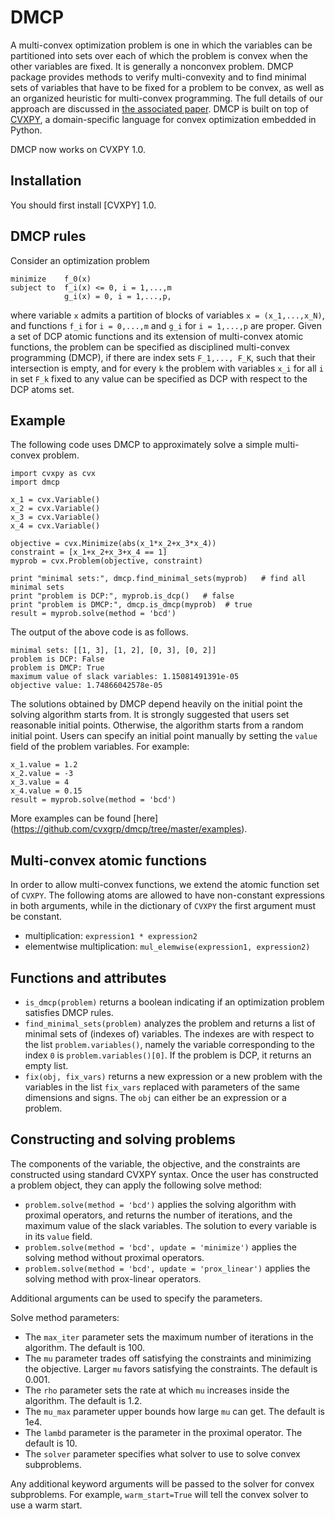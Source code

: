 
DMCP
====
A multi-convex optimization problem is one in which the variables can be partitioned into sets over each of which the problem is convex when the other variables are fixed.
It is generally a nonconvex problem.
DMCP package provides methods to verify multi-convexity and to find minimal sets of variables that have to be fixed for a problem to be convex, as well as an organized heuristic for multi-convex programming.
The full details of our approach are discussed in [the associated paper](http://stanford.edu/~boyd/papers/dmcp.html). DMCP is built on top of [CVXPY](http://www.cvxpy.org/), a domain-specific language for convex optimization embedded in Python.

DMCP now works on CVXPY 1.0.

Installation
------------
You should first install [CVXPY] 1.0.

DMCP rules
----------
Consider an optimization problem
```
minimize    f_0(x) 
subject to  f_i(x) <= 0, i = 1,...,m
            g_i(x) = 0, i = 1,...,p,
```
where variable ``x`` admits a partition of blocks of variables ``x = (x_1,...,x_N)``, and functions ``f_i`` for ``i = 0,...,m`` and ``g_i`` for ``i = 1,...,p`` are proper.
Given a set of DCP atomic functions and its extension of multi-convex atomic functions,
the problem can be specified as disciplined multi-convex programming (DMCP), if there are index sets ``F_1,..., F_K``, such that their intersection is empty, and for every ``k`` the problem with variables ``x_i`` for all ``i`` in set ``F_k`` fixed to any value can be specified as DCP with respect to the DCP atoms set.

Example
-------
The following code uses DMCP to approximately solve a simple multi-convex problem.
```
import cvxpy as cvx
import dmcp

x_1 = cvx.Variable()
x_2 = cvx.Variable()
x_3 = cvx.Variable()
x_4 = cvx.Variable()

objective = cvx.Minimize(abs(x_1*x_2+x_3*x_4))
constraint = [x_1+x_2+x_3+x_4 == 1]
myprob = cvx.Problem(objective, constraint)

print "minimal sets:", dmcp.find_minimal_sets(myprob)   # find all minimal sets
print "problem is DCP:", myprob.is_dcp()   # false
print "problem is DMCP:", dmcp.is_dmcp(myprob)  # true
result = myprob.solve(method = 'bcd')
```
The output of the above code is as follows.
```
minimal sets: [[1, 3], [1, 2], [0, 3], [0, 2]]
problem is DCP: False
problem is DMCP: True
maximum value of slack variables: 1.15081491391e-05
objective value: 1.74866042578e-05
```

The solutions obtained by DMCP depend heavily on the initial point the solving algorithm starts from.
It is strongly suggested that users set reasonable initial points.
Otherwise, the algorithm starts from a random initial point.
Users can specify an initial point manually by setting the ``value`` field of the problem variables.
For example:
```
x_1.value = 1.2
x_2.value = -3
x_3.value = 4
x_4.value = 0.15
result = myprob.solve(method = 'bcd')
```

More examples can be found [here] (https://github.com/cvxgrp/dmcp/tree/master/examples).

Multi-convex atomic functions
-----------------------------
In order to allow multi-convex functions, we extend the atomic function set of ``CVXPY``.
The following atoms are allowed to have non-constant expressions in both arguments, while in the dictionary of ``CVXPY`` the first argument must be constant.
* multiplication: ``expression1 * expression2``
* elementwise multiplication: ``mul_elemwise(expression1, expression2)``

Functions and attributes
----------------
* ``is_dmcp(problem)`` returns a boolean indicating if an optimization problem satisfies DMCP rules.
* ``find_minimal_sets(problem)`` analyzes the problem and returns a list of minimal sets of (indexes of) variables.
The indexes are with respect to the list ``problem.variables()``, namely the variable corresponding to the index ``0`` is
``problem.variables()[0]``. If the problem is DCP, it returns an empty list.
* ``fix(obj, fix_vars)`` returns a new expression or a new problem with the variables in the list ``fix_vars`` replaced with parameters of the same dimensions and signs. The ``obj`` can either be an expression or a problem.

Constructing and solving problems
---------------------------------
The components of the variable, the objective, and the constraints are constructed using standard CVXPY syntax. Once the user has constructed a problem object, they can apply the following solve method:
* ``problem.solve(method = 'bcd')`` applies the solving algorithm with proximal operators, and returns the number of iterations, and the maximum value of the slack variables. The solution to every variable is in its ``value`` field.
* ``problem.solve(method = 'bcd', update = 'minimize')`` applies the solving method without proximal operators.
* ``problem.solve(method = 'bcd', update = 'prox_linear')`` applies the solving method with prox-linear operators.

Additional arguments can be used to specify the parameters.

Solve method parameters:
* The ``max_iter`` parameter sets the maximum number of iterations in the algorithm. The default is 100.
* The ``mu`` parameter trades off satisfying the constraints and minimizing the objective. Larger ``mu`` favors satisfying the constraints. The default is 0.001.
* The ``rho`` parameter sets the rate at which ``mu`` increases inside the algorithm. The default is 1.2.
* The ``mu_max`` parameter upper bounds how large ``mu`` can get. The default is 1e4.
* The ``lambd`` parameter is the parameter in the proximal operator. The default is 10.
* The ``solver`` parameter specifies what solver to use to solve convex subproblems.

Any additional keyword arguments will be passed to the solver for convex subproblems. For example, ``warm_start=True`` will tell the convex solver to use a warm start.

